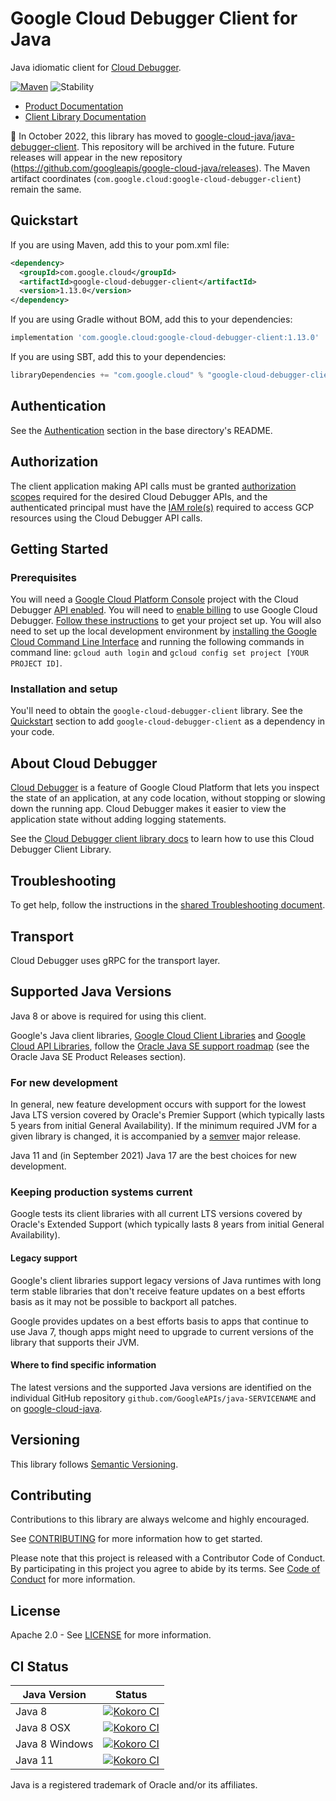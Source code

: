 # Google Cloud Debugger Client for Java

Java idiomatic client for [Cloud Debugger][product-docs].

[![Maven][maven-version-image]][maven-version-link]
![Stability][stability-image]

- [Product Documentation][product-docs]
- [Client Library Documentation][javadocs]


:bus: In October 2022, this library has moved to
[google-cloud-java/java-debugger-client](
https://github.com/googleapis/google-cloud-java/tree/main/java-debugger-client).
This repository will be archived in the future.
Future releases will appear in the new repository (https://github.com/googleapis/google-cloud-java/releases).
The Maven artifact coordinates (`com.google.cloud:google-cloud-debugger-client`) remain the same.

## Quickstart


If you are using Maven, add this to your pom.xml file:
<!-- {x-version-update-start:google-cloud-debugger-client:released} -->


```xml
<dependency>
  <groupId>com.google.cloud</groupId>
  <artifactId>google-cloud-debugger-client</artifactId>
  <version>1.13.0</version>
</dependency>
```

If you are using Gradle without BOM, add this to your dependencies:

```Groovy
implementation 'com.google.cloud:google-cloud-debugger-client:1.13.0'
```

If you are using SBT, add this to your dependencies:

```Scala
libraryDependencies += "com.google.cloud" % "google-cloud-debugger-client" % "1.13.0"
```
<!-- {x-version-update-end} -->

## Authentication

See the [Authentication][authentication] section in the base directory's README.

## Authorization

The client application making API calls must be granted [authorization scopes][auth-scopes] required for the desired Cloud Debugger APIs, and the authenticated principal must have the [IAM role(s)][predefined-iam-roles] required to access GCP resources using the Cloud Debugger API calls.

## Getting Started

### Prerequisites

You will need a [Google Cloud Platform Console][developer-console] project with the Cloud Debugger [API enabled][enable-api].
You will need to [enable billing][enable-billing] to use Google Cloud Debugger.
[Follow these instructions][create-project] to get your project set up. You will also need to set up the local development environment by
[installing the Google Cloud Command Line Interface][cloud-cli] and running the following commands in command line:
`gcloud auth login` and `gcloud config set project [YOUR PROJECT ID]`.

### Installation and setup

You'll need to obtain the `google-cloud-debugger-client` library.  See the [Quickstart](#quickstart) section
to add `google-cloud-debugger-client` as a dependency in your code.

## About Cloud Debugger


[Cloud Debugger][product-docs] is a feature of Google Cloud Platform that lets you inspect the state of an application, at any code location, without stopping or slowing down the running app. Cloud Debugger makes it easier to view the application state without adding logging statements.

See the [Cloud Debugger client library docs][javadocs] to learn how to
use this Cloud Debugger Client Library.






## Troubleshooting

To get help, follow the instructions in the [shared Troubleshooting document][troubleshooting].

## Transport

Cloud Debugger uses gRPC for the transport layer.

## Supported Java Versions

Java 8 or above is required for using this client.

Google's Java client libraries,
[Google Cloud Client Libraries][cloudlibs]
and
[Google Cloud API Libraries][apilibs],
follow the
[Oracle Java SE support roadmap][oracle]
(see the Oracle Java SE Product Releases section).

### For new development

In general, new feature development occurs with support for the lowest Java
LTS version covered by  Oracle's Premier Support (which typically lasts 5 years
from initial General Availability). If the minimum required JVM for a given
library is changed, it is accompanied by a [semver][semver] major release.

Java 11 and (in September 2021) Java 17 are the best choices for new
development.

### Keeping production systems current

Google tests its client libraries with all current LTS versions covered by
Oracle's Extended Support (which typically lasts 8 years from initial
General Availability).

#### Legacy support

Google's client libraries support legacy versions of Java runtimes with long
term stable libraries that don't receive feature updates on a best efforts basis
as it may not be possible to backport all patches.

Google provides updates on a best efforts basis to apps that continue to use
Java 7, though apps might need to upgrade to current versions of the library
that supports their JVM.

#### Where to find specific information

The latest versions and the supported Java versions are identified on
the individual GitHub repository `github.com/GoogleAPIs/java-SERVICENAME`
and on [google-cloud-java][g-c-j].

## Versioning


This library follows [Semantic Versioning](http://semver.org/).



## Contributing


Contributions to this library are always welcome and highly encouraged.

See [CONTRIBUTING][contributing] for more information how to get started.

Please note that this project is released with a Contributor Code of Conduct. By participating in
this project you agree to abide by its terms. See [Code of Conduct][code-of-conduct] for more
information.


## License

Apache 2.0 - See [LICENSE][license] for more information.

## CI Status

Java Version | Status
------------ | ------
Java 8 | [![Kokoro CI][kokoro-badge-image-2]][kokoro-badge-link-2]
Java 8 OSX | [![Kokoro CI][kokoro-badge-image-3]][kokoro-badge-link-3]
Java 8 Windows | [![Kokoro CI][kokoro-badge-image-4]][kokoro-badge-link-4]
Java 11 | [![Kokoro CI][kokoro-badge-image-5]][kokoro-badge-link-5]

Java is a registered trademark of Oracle and/or its affiliates.

[product-docs]: https://cloud.google.com/debugger/docs
[javadocs]: https://cloud.google.com/java/docs/reference/google-cloud-debugger-client/latest/history
[kokoro-badge-image-1]: http://storage.googleapis.com/cloud-devrel-public/java/badges/java-debugger-client/java7.svg
[kokoro-badge-link-1]: http://storage.googleapis.com/cloud-devrel-public/java/badges/java-debugger-client/java7.html
[kokoro-badge-image-2]: http://storage.googleapis.com/cloud-devrel-public/java/badges/java-debugger-client/java8.svg
[kokoro-badge-link-2]: http://storage.googleapis.com/cloud-devrel-public/java/badges/java-debugger-client/java8.html
[kokoro-badge-image-3]: http://storage.googleapis.com/cloud-devrel-public/java/badges/java-debugger-client/java8-osx.svg
[kokoro-badge-link-3]: http://storage.googleapis.com/cloud-devrel-public/java/badges/java-debugger-client/java8-osx.html
[kokoro-badge-image-4]: http://storage.googleapis.com/cloud-devrel-public/java/badges/java-debugger-client/java8-win.svg
[kokoro-badge-link-4]: http://storage.googleapis.com/cloud-devrel-public/java/badges/java-debugger-client/java8-win.html
[kokoro-badge-image-5]: http://storage.googleapis.com/cloud-devrel-public/java/badges/java-debugger-client/java11.svg
[kokoro-badge-link-5]: http://storage.googleapis.com/cloud-devrel-public/java/badges/java-debugger-client/java11.html
[stability-image]: https://img.shields.io/badge/stability-stable-green
[maven-version-image]: https://img.shields.io/maven-central/v/com.google.cloud/google-cloud-debugger-client.svg
[maven-version-link]: https://central.sonatype.com/artifact/com.google.cloud/google-cloud-debugger-client/1.13.0
[authentication]: https://github.com/googleapis/google-cloud-java#authentication
[auth-scopes]: https://developers.google.com/identity/protocols/oauth2/scopes
[predefined-iam-roles]: https://cloud.google.com/iam/docs/understanding-roles#predefined_roles
[iam-policy]: https://cloud.google.com/iam/docs/overview#cloud-iam-policy
[developer-console]: https://console.developers.google.com/
[create-project]: https://cloud.google.com/resource-manager/docs/creating-managing-projects
[cloud-cli]: https://cloud.google.com/cli
[troubleshooting]: https://github.com/googleapis/google-cloud-common/blob/main/troubleshooting/readme.md#troubleshooting
[contributing]: https://github.com/googleapis/java-debugger-client/blob/main/CONTRIBUTING.md
[code-of-conduct]: https://github.com/googleapis/java-debugger-client/blob/main/CODE_OF_CONDUCT.md#contributor-code-of-conduct
[license]: https://github.com/googleapis/java-debugger-client/blob/main/LICENSE
[enable-billing]: https://cloud.google.com/apis/docs/getting-started#enabling_billing
[enable-api]: https://console.cloud.google.com/flows/enableapi?apiid=clouddebugger.googleapis.com
[libraries-bom]: https://github.com/GoogleCloudPlatform/cloud-opensource-java/wiki/The-Google-Cloud-Platform-Libraries-BOM
[shell_img]: https://gstatic.com/cloudssh/images/open-btn.png

[semver]: https://semver.org/
[cloudlibs]: https://cloud.google.com/apis/docs/client-libraries-explained
[apilibs]: https://cloud.google.com/apis/docs/client-libraries-explained#google_api_client_libraries
[oracle]: https://www.oracle.com/java/technologies/java-se-support-roadmap.html
[g-c-j]: http://github.com/googleapis/google-cloud-java

